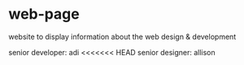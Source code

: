# web-page

website to display information about the web design & development

senior developer: adi
<<<<<<< HEAD
senior designer: allison